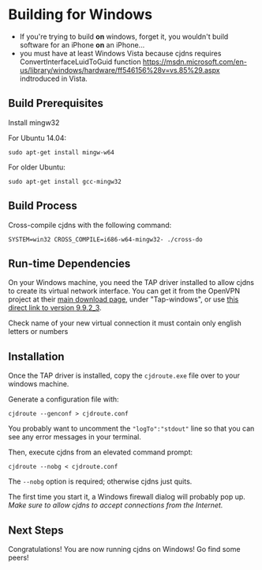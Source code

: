 # Building for Windows

* If you're trying to build **on** windows, forget it, you wouldn't build software for an iPhone
**on** an iPhone...
* you must have at least Windows Vista because cjdns requires ConvertInterfaceLuidToGuid function https://msdn.microsoft.com/en-us/library/windows/hardware/ff546156%28v=vs.85%29.aspx indtroduced in Vista.

## Build Prerequisites

Install mingw32

For Ubuntu 14.04:

    sudo apt-get install mingw-w64

For older Ubuntu:

    sudo apt-get install gcc-mingw32


## Build Process

Cross-compile cjdns with the following command:

    SYSTEM=win32 CROSS_COMPILE=i686-w64-mingw32- ./cross-do

## Run-time Dependencies

On your Windows machine, you need the TAP driver installed to allow cjdns to create its virtual network interface. You can get it from the OpenVPN project at their [main download page](https://openvpn.net/index.php/open-source/downloads.html), under "Tap-windows", or use [this direct link to version 9.9.2_3](https://swupdate.openvpn.org/community/releases/tap-windows-9.9.2_3.exe).

Check name of your new virtual connection it must contain only english letters or numbers
## Installation

Once the TAP driver is installed, copy the `cjdroute.exe` file over to your windows machine.

Generate a configuration file with:

    cjdroute --genconf > cjdroute.conf

You probably want to uncomment the `"logTo":"stdout"` line so that you can see any error messages in your terminal.

Then, execute cjdns from an elevated command prompt:

    cjdroute --nobg < cjdroute.conf

The `--nobg` option is required; otherwise cjdns just quits.

The first time you start it, a Windows firewall dialog will probably pop up. *Make sure to allow cjdns to accept connections from the Internet.*

## Next Steps

Congratulations! You are now running cjdns on Windows! Go find some peers!

